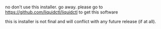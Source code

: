 no don't use this installer. go away. please go to https://github.com/liquidctl/liquidctl to get this software

this is installer is not final and will conflict with any future release (if at all).
